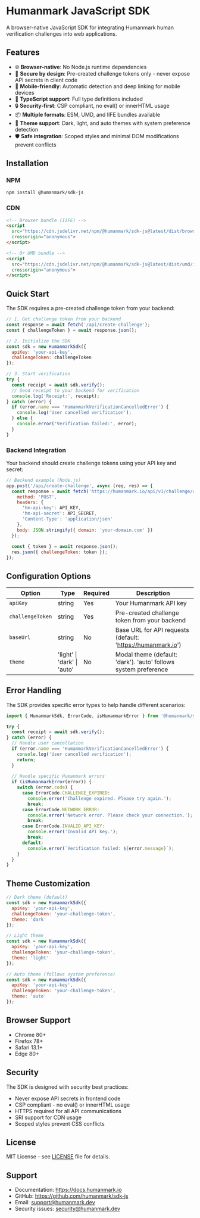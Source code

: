 # Humanmark JavaScript SDK

A browser-native JavaScript SDK for integrating Humanmark human verification challenges into web applications.

## Features

- 🌐 **Browser-native**: No Node.js runtime dependencies
- 🔐 **Secure by design**: Pre-created challenge tokens only - never expose API secrets in client code
- 📱 **Mobile-friendly**: Automatic detection and deep linking for mobile devices
- 🎯 **TypeScript support**: Full type definitions included
- 🔒 **Security-first**: CSP compliant, no eval() or innerHTML usage
- 📦 **Multiple formats**: ESM, UMD, and IIFE bundles available
- 🎨 **Theme support**: Dark, light, and auto themes with system preference detection
- 🛡️ **Safe integration**: Scoped styles and minimal DOM modifications prevent conflicts

## Installation

### NPM

```bash
npm install @humanmark/sdk-js
```

### CDN

```html
<!-- Browser bundle (IIFE) -->
<script 
  src="https://cdn.jsdelivr.net/npm/@humanmark/sdk-js@latest/dist/browser/index.js" 
  crossorigin="anonymous">
</script>

<!-- Or UMD bundle -->
<script 
  src="https://cdn.jsdelivr.net/npm/@humanmark/sdk-js@latest/dist/umd/index.js" 
  crossorigin="anonymous">
</script>
```

## Quick Start

The SDK requires a pre-created challenge token from your backend:

```javascript
// 1. Get challenge token from your backend
const response = await fetch('/api/create-challenge');
const { challengeToken } = await response.json();

// 2. Initialize the SDK
const sdk = new HumanmarkSdk({
  apiKey: 'your-api-key',
  challengeToken: challengeToken
});

// 3. Start verification
try {
  const receipt = await sdk.verify();
  // Send receipt to your backend for verification
  console.log('Receipt:', receipt);
} catch (error) {
  if (error.name === 'HumanmarkVerificationCancelledError') {
    console.log('User cancelled verification');
  } else {
    console.error('Verification failed:', error);
  }
}
```

### Backend Integration

Your backend should create challenge tokens using your API key and secret:

```javascript
// Backend example (Node.js)
app.post('/api/create-challenge', async (req, res) => {
  const response = await fetch('https://humanmark.io/api/v1/challenge/create', {
    method: 'POST',
    headers: {
      'hm-api-key': API_KEY,
      'hm-api-secret': API_SECRET,
      'Content-Type': 'application/json'
    },
    body: JSON.stringify({ domain: 'your-domain.com' })
  });
  
  const { token } = await response.json();
  res.json({ challengeToken: token });
});
```

## Configuration Options

| Option | Type | Required | Description |
|--------|------|----------|-------------|
| `apiKey` | string | Yes | Your Humanmark API key |
| `challengeToken` | string | Yes | Pre-created challenge token from your backend |
| `baseUrl` | string | No | Base URL for API requests (default: 'https://humanmark.io') |
| `theme` | 'light' \| 'dark' \| 'auto' | No | Modal theme (default: 'dark'). 'auto' follows system preference |

## Error Handling

The SDK provides specific error types to help handle different scenarios:

```javascript
import { HumanmarkSdk, ErrorCode, isHumanmarkError } from '@humanmark/sdk-js';

try {
  const receipt = await sdk.verify();
} catch (error) {
  // Handle user cancellation
  if (error.name === 'HumanmarkVerificationCancelledError') {
    console.log('User cancelled verification');
    return;
  }
  
  // Handle specific Humanmark errors
  if (isHumanmarkError(error)) {
    switch (error.code) {
      case ErrorCode.CHALLENGE_EXPIRED:
        console.error('Challenge expired. Please try again.');
        break;
      case ErrorCode.NETWORK_ERROR:
        console.error('Network error. Please check your connection.');
        break;
      case ErrorCode.INVALID_API_KEY:
        console.error('Invalid API key.');
        break;
      default:
        console.error(`Verification failed: ${error.message}`);
    }
  }
}
```

## Theme Customization

```javascript
// Dark theme (default)
const sdk = new HumanmarkSdk({
  apiKey: 'your-api-key',
  challengeToken: 'your-challenge-token',
  theme: 'dark'
});

// Light theme
const sdk = new HumanmarkSdk({
  apiKey: 'your-api-key',
  challengeToken: 'your-challenge-token',
  theme: 'light'
});

// Auto theme (follows system preference)
const sdk = new HumanmarkSdk({
  apiKey: 'your-api-key',
  challengeToken: 'your-challenge-token',
  theme: 'auto'
});
```

## Browser Support

- Chrome 80+
- Firefox 78+
- Safari 13.1+
- Edge 80+

## Security

The SDK is designed with security best practices:
- Never expose API secrets in frontend code
- CSP compliant - no eval() or innerHTML usage
- HTTPS required for all API communications
- SRI support for CDN usage
- Scoped styles prevent CSS conflicts

## License

MIT License - see [LICENSE](LICENSE) file for details.

## Support

- Documentation: https://docs.humanmark.io
- GitHub: https://github.com/humanmark/sdk-js
- Email: support@humanmark.dev
- Security issues: security@humanmark.dev